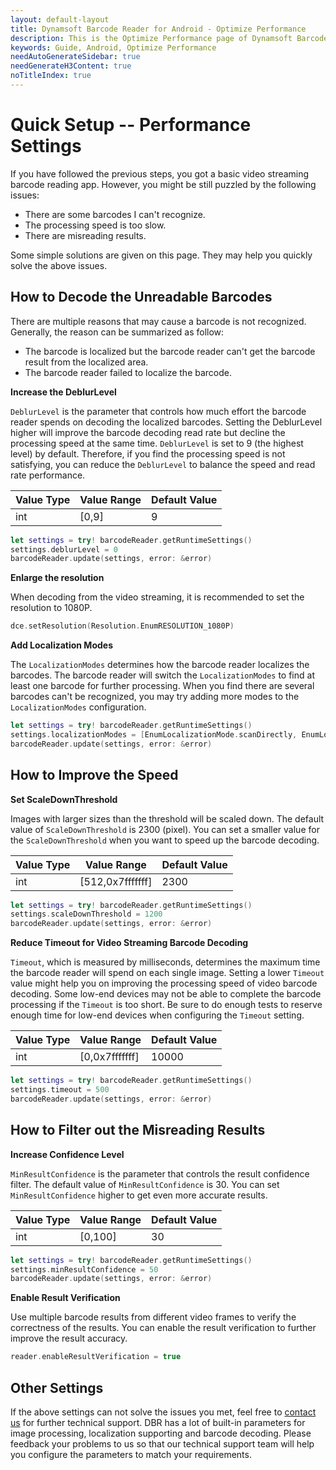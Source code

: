 ```yaml
---
layout: default-layout
title: Dynamsoft Barcode Reader for Android - Optimize Performance
description: This is the Optimize Performance page of Dynamsoft Barcode Reader for Android SDK.
keywords: Guide, Android, Optimize Performance
needAutoGenerateSidebar: true
needGenerateH3Content: true
noTitleIndex: true
---
```


# Quick Setup -- Performance Settings

If you have followed the previous steps, you got a basic video streaming barcode reading app. However, you might be still puzzled by the following issues:

- There are some barcodes I can't recognize.
- The processing speed is too slow.
- There are misreading results.

Some simple solutions are given on this page. They may help you quickly solve the above issues.

## How to Decode the Unreadable Barcodes

There are multiple reasons that may cause a barcode is not recognized. Generally, the reason can be summarized as follow:

- The barcode is localized but the barcode reader can't get the barcode result from the localized area.
- The barcode reader failed to localize the barcode.

**Increase the DeblurLevel**

`DeblurLevel` is the parameter that controls how much effort the barcode reader spends on decoding the localized barcodes. Setting the DeblurLevel higher will improve the barcode decoding read rate but decline the processing speed at the same time. `DeblurLevel` is set to 9 (the highest level) by default. Therefore, if you find the processing speed is not satisfying, you can reduce the `DeblurLevel` to balance the speed and read rate performance.

| Value Type | Value Range | Default Value |
| ---------- | ----------- | ------------- |
| int | [0,9] | 9 |

```swift
let settings = try! barcodeReader.getRuntimeSettings()
settings.deblurLevel = 0
barcodeReader.update(settings, error: &error)
```

**Enlarge the resolution**

When decoding from the video streaming, it is recommended to set the resolution to 1080P.

```swift
dce.setResolution(Resolution.EnumRESOLUTION_1080P)
```

**Add Localization Modes**

The `LocalizationModes` determines how the barcode reader localizes the barcodes. The barcode reader will switch the `LocalizationModes` to find at least one barcode for further processing. When you find there are several barcodes can't be recognized, you may try adding more modes to the `LocalizationModes` configuration.

```swift
let settings = try! barcodeReader.getRuntimeSettings()
settings.localizationModes = [EnumLocalizationMode.scanDirectly, EnumLocalizationMode.connectedBlocks]
barcodeReader.update(settings, error: &error)
```

## How to Improve the Speed

**Set ScaleDownThreshold**

Images with larger sizes than the threshold will be scaled down. The default value of `ScaleDownThreshold` is 2300 (pixel). You can set a smaller value for the `ScaleDownThreshold` when you want to speed up the barcode decoding.

| Value Type | Value Range | Default Value |
| ---------- | ----------- | ------------- |
| int | [512,0x7fffffff] | 2300 |

```swift
let settings = try! barcodeReader.getRuntimeSettings()
settings.scaleDownThreshold = 1200
barcodeReader.update(settings, error: &error)
```

**Reduce Timeout for Video Streaming Barcode Decoding**

`Timeout`, which is measured by milliseconds, determines the maximum time the barcode reader will spend on each single image. Setting a lower `Timeout` value might help you on improving the processing speed of video barcode decoding. Some low-end devices may not be able to complete the barcode processing if the `Timeout` is too short. Be sure to do enough tests to reserve enough time for low-end devices when configuring the `Timeout` setting.

| Value Type | Value Range | Default Value |
| ---------- | ----------- | ------------- |
| int | [0,0x7fffffff] | 10000 |

```swift
let settings = try! barcodeReader.getRuntimeSettings()
settings.timeout = 500
barcodeReader.update(settings, error: &error)
```

## How to Filter out the Misreading Results

**Increase Confidence Level**

`MinResultConfidence` is the parameter that controls the result confidence filter. The default value of `MinResultConfidence` is 30. You can set `MinResultConfidence` higher to get even more accurate results.

| Value Type | Value Range | Default Value |
| ---------- | ----------- | ------------- |
| int | [0,100] | 30 |

```swift
let settings = try! barcodeReader.getRuntimeSettings()
settings.minResultConfidence = 50
barcodeReader.update(settings, error: &error)
```

**Enable Result Verification**

Use multiple barcode results from different video frames to verify the correctness of the results. You can enable the result verification to further improve the result accuracy.

```swift
reader.enableResultVerification = true
```

## Other Settings

If the above settings can not solve the issues you met, feel free to <a href="https://www.dynamsoft.com/company/contact/" target="_blank">contact us</a> for further technical support. DBR has a lot of built-in parameters for image processing, localization supporting and barcode decoding. Please feedback your problems to us so that our technical support team will help you configure the parameters to match your requirements.
